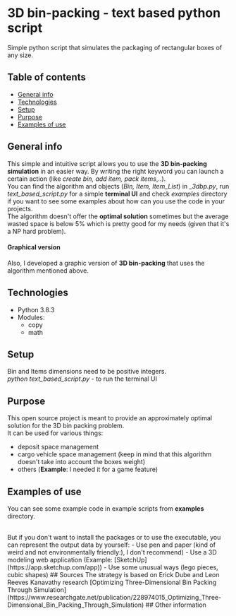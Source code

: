 # 3D bin-packing - text based python script
Simple python script that simulates the packaging of rectangular boxes of any size.
## Table of contents
* [General info](#general-info)
* [Technologies](#technologies)
* [Setup](#setup)
* [Purpose](#purpose)
* [Examples of use](#examples-of-use)

## General info
This simple and intuitive script allows you to use the **3D bin-packing simulation** in an easier way.
By writing the right keyword you can launch a certain action (like _create bin, add item, pack items_,..).
<br />
You can find the algorithm and objects (_Bin, Item, Item_List_) in __3dbp.py_, 
run _text_based_script.py_ for a simple **terminal UI** and 
check _examples_ directory if you want to see some examples about how can you use the code in your projects.
<br />
The algorithm doesn't offer the **optimal solution** sometimes but the average wasted space is below 5% which is pretty good for my needs (given that it's a NP hard problem).
#### Graphical version
Also, I developed a graphic version of **3D bin-packing** that uses the algorithm mentioned above.
<br />

## Technologies
* Python 3.8.3
* Modules:
    - copy
    - math
## Setup
Bin and Items dimensions need to be positive integers.
<br />
_python text_based_script.py_ - to run the terminal UI
## Purpose
This open source project is meant to provide an approximately optimal solution for the 3D bin packing problem.
<br />
It can be used for various things:
- deposit space management
- cargo vehicle space management (keep in mind that this algorithm doesn't take into account the boxes weight)
- others (**Example**: I needed it for a game feature)
## Examples of use
You can see some example code in example scripts from **examples** directory.

<br />
But if you don't want to install the packages or to use the executable, you can represent the output data by yourself:
- Use pen and paper (kind of weird and not environmentally friendly:), I don't recommend)
- Use a 3D modeling web application (Example: [SketchUp](https://app.sketchup.com/app))
- Use some unusual ways (lego pieces, cubic shapes)
## Sources
The strategy is based on Erick Dube and Leon Reeves Kanavathy research [Optimizing Three-Dimensional Bin Packing Through Simulation](https://www.researchgate.net/publication/228974015_Optimizing_Three-Dimensional_Bin_Packing_Through_Simulation)
## Other information

